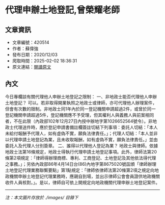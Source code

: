 # 代理申辦土地登記,曾榮耀老師

## 文章資訊
- 文章編號：420514
- 作者：蘇偉強
- 發布日期：2020/12/03
- 爬取時間：2025-02-02 18:36:31
- 原文連結：[閱讀原文](https://real-estate.get.com.tw/Columns/detail.aspx?no=420514)

## 內文
今日專欄談有關代理他人申辦土地登記之限制：
一、非地政士能否代理他人申辦土地登記？
可以。若非取得開業執照之地政士或律師，亦可代理他人辦理案件，但會有次數的限制。非地政士同1年內於同一登記機關申請超過2件，或曾於同一登記機關申請超過5件，登記機關應不予受理，但其權利人與義務人與前案相同者，不在此限（內政部102年12月27日內授中辦地字第1026652564號令）。非地政士代理送件時，應於登記申請書備註欄簽註切結下列事項：委託人切結：「本人未給付報酬予代理人，如有虛偽不實，願負法律責任。」；代理人切結：「本人並非以代理申請土地登記為業，且未收取報酬，如有虛偽不實，願負法律責任。」並由委託人及代理人分別簽章。
二、誰得以代理他人登記為業？
地政士與律師。依據地政士法第16條規定，地政士得執行代理申請土地登記事項。此外，律師法第20條第2項規定：「律師得辦理商標、專利、工商登記、土地登記及其他依法得代理之事務。」；另依內政部86年4月14日台(86)內地字第8675020號函頒「律師辦理土地登記代理業務聯繫要點」第1點規定：「律師依律師法第20條第2項之規定向地政機關申辦土地登記代理業務時，應親自到場，並出示律師公會會員證供地政機關收件人員核對。」。是以，律師自可依上開規定向地政機關代理申辦土地登記案件。

---
*注：本文圖片存放於 ./images/ 目錄下*
